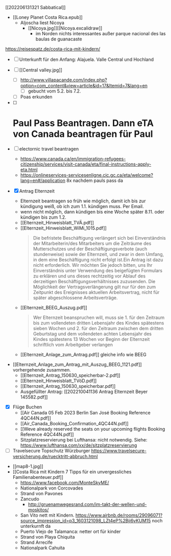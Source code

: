 [[202206131321 Sabbatical]]
- [[Loney Planet Costa Rica.epub]]
	- Aljoscha liest Nicoya
		- [[Nicoya.jpg]][[Nicoya.excalidraw]]
			- im Norden nichts interessantes außer parque nacional des las baulas de guanacaste




https://reisespatz.de/costa-rica-mit-kindern/
- [ ] Unterkunft für den Anfang: Alajuela. Valle Central und Hochland
- [ ] [[Central valley.jpg]]
	- [ ] http://www.villapacande.com/index.php?option=com_content&view=article&id=17&Itemid=7&lang=en
		- [ ] gebucht vom 5.2. bis 7.2.
	- [ ] Poas erkunden
- [ ] # Paul Pass Beantragen. Dann eTA von Canada beantragen für Paul
- [ ] electornic travel beantragen
	- https://www.canada.ca/en/immigration-refugees-citizenship/services/visit-canada/eta/final-instructions-apply-eta.html
	- https://onlineservices-servicesenligne.cic.gc.ca/eta/welcome?lang=en#/application 8x nachdem pauls pass da

- [x] Antrag Elternzeit
	- Elternzeit beantragen so früh wie möglich, damit ich bis zur kündigung weiß, ob ich zum 1.1. kündigen muss. Per Email.
	- wenn nicht möglich, dann kündigen bis eine Woche später 8.11. oder kündigen bis zum 1.2.
	- [[Elternzeit_Hinweisblatt_TVÄ.pdf]]
	- [[Elternzeit_Hinweisblatt_WiMi_1015.pdf]]
		> Die befristete Beschäftigung verlängert sich bei Einverständnis der Mitarbeiterin/des Mitarbeiters um die Zeiträume des Mutterschutzes und der Beschäftigungsverbote (auch stundenweise) sowie der Elternzeit, und zwar in dem Umfang, in dem eine Beschäftigung nicht erfolgt ist.Ein Antrag ist dazu nicht erforderlich. Wir möchten Sie jedoch bitten, uns Ihr Einverständnis unter Verwendung des beigefügten Formulars zu erklären und uns dieses rechtzeitig vor Ablauf des derzeitigen Beschäftigungsverhältnisses zuzusenden. Die Möglichkeit der Vertragsverlängerung gilt nur für den zum Zeitpunkt des Ereignisses aktuellen Arbeitsvertrag, nicht für später abgeschlossene Arbeitsverträge.
	- [[Elternzeit_BEEG_Auszug.pdf]]
		> Wer Elternzeit beanspruchen will, muss sie
			1.  für den Zeitraum bis zum vollendeten dritten Lebensjahr des Kindes spätestens sieben Wochen und
			2.  für den Zeitraum zwischen dem dritten Geburtstag und dem vollendeten achten Lebensjahr des Kindes spätestens 13 Wochen vor Beginn der Elternzeit schriftlich vom Arbeitgeber verlangen
	- [[Elternzeit_Anlage_zum_Antrag.pdf]] gleiche info wie BEEG
- [[Elternzeit_Anlage_zum_Antrag_mit_Auszug_BEEG_1121.pdf]] vorhergehende zusammen.
	- [[Elternzeit_Antrag_150630_speicherbar-2.pdf]]
	- [[Elternzeit_Hinweisblatt_TVöD.pdf]]
	- [[Elternzeit_Antrag_150630_speicherbar.pdf]]
	- Ausgefüllter Antrag: [[202210041136 Antrag Elternzeit Beyer 145582.pdf]]
- [x] Flüge Buchen
	- [[Air Canada  05 Feb 2023 Berlin  San José  Booking Reference 4QC44N.pdf]]
	- [[Air_Canada_Booking_Confirmation_4QC44N.pdf]]
	- [[Weve already reserved the seats on your upcoming flights  Booking Reference 4QC44N.pdf]]
	- Sitzplatzreservierung bei Lufthansa: nicht notwendig. Siehe: https://www.lufthansa.com/xx/de/sitzplatzreservierung
- [ ] Travelsecure Topschutz Würzburger https://www.travelsecure-versicherung.de/ruecktritt-abbruch.html
- [[map8-1.jpg]]
- [[Costa Rica mit Kindern 7 Tipps für ein unvergessliches Familienabenteuer.pdf]]
	- https://www.facebook.com/MonteSkyME/
	- Nationalpark von Corcovades
	- Strand von Pavones
	- Zancudo
		- http://gruenamwegesrand.com/im-takt-der-wellen-und-moskitos/
	- San Vito nett mit Kindern.  https://www.airbnb.de/rooms/29096071?source_impression_id=p3_1603121098_LZt4eP%2Bji6vKUM15 noch unterkurnft da
	- Puerto Viejo de Talamanca: netter ort für kinder
	- Strand von Playa Chiquita
	- Strand Arrecife
	- Nationalpark Cahuita